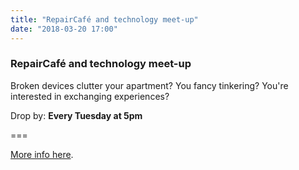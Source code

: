 ```yaml
---
title: "RepairCafé and technology meet-up"
date: "2018-03-20 17:00"
---
```


### RepairCafé and technology meet-up

Broken devices clutter your apartment?
You fancy tinkering?
You're interested in exchanging experiences?

Drop by: **Every Tuesday at 5pm**

===

[More info here](../../about/repaircafe).
